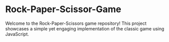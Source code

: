 # Rock-Paper-Scissor-Game
Welcome to the Rock-Paper-Scissors game repository! This project showcases a simple yet engaging implementation of the classic game using JavaScript.
